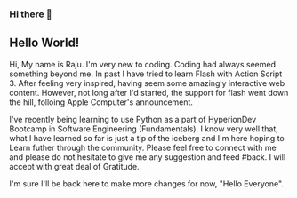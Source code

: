 ### Hi there 👋

## Hello World!
  
Hi, My name is Raju. I'm very new to coding. Coding had always seemed something beyond me. In past I have tried to learn Flash with Action Script 3. After feeling very inspired, having seem some amazingly interactive web content. However, not long after I'd started, the support for flash went down the hill, folloing Apple Computer's announcement.   

I've recently being learning to use Python as a part of HyperionDev Bootcamp in Software Engineering (Fundamentals). I know very well that, what I have learned so far is just a tip of the iceberg and I'm here hoping to Learn futher through the community. Please feel free to connect with me and please do not hesitate to give me any suggestion and feed #back. I will accept with great deal of Gratitude.

I'm sure I'll be back here to make more changes for now, "Hello Everyone".


<!--
**Raju-Mali/Raju-Mali** is a ✨ _special_ ✨ repository because its `README.md` (this file) appears on your GitHub profile.

Here are some ideas to get you started:

- 🔭 I’m currently working on ...
- 🌱 I’m currently learning ...
- 👯 I’m looking to collaborate on ...
- 🤔 I’m looking for help with ...
- 💬 Ask me about ...
- 📫 How to reach me: ...
- 😄 Pronouns: ...
- ⚡ Fun fact: ...
-->
